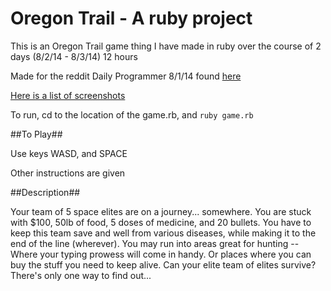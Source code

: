 Oregon Trail - A ruby project
=====

This is an Oregon Trail game thing I have made in ruby over the course of 2 days (8/2/14 - 8/3/14) 12 hours

Made for the reddit Daily Programmer 8/1/14 found [here](http://www.reddit.com/r/dailyprogrammer/comments/2ccipl/8012014_challenge_173_hard_road_trip_game/)

[Here is a list of screenshots](http://imgur.com/a/ZYdli#0)

To run, cd to the location of the game.rb, and `ruby game.rb`

##To Play##

Use keys WASD, and SPACE

Other instructions are given

##Description##

Your team of 5 space elites are on a journey... somewhere. You are stuck with $100, 50lb of food, 5 doses of medicine, and 20 bullets. You have to keep this team save and well from various diseases, while making it to the end of the line (wherever). You may run into areas great for hunting -- Where your typing prowess will come in handy. Or places where you can buy the stuff you need to keep alive. Can your elite team of elites survive? There's only one way to find out...
